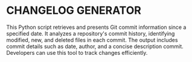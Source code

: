 # CHANGELOG GENERATOR
This Python script retrieves and presents Git commit information since a specified date. It analyzes a repository's commit history, identifying modified, new, and deleted files in each commit. The output includes commit details such as date, author, and a concise description commit. Developers can use this tool to track changes efficiently.
